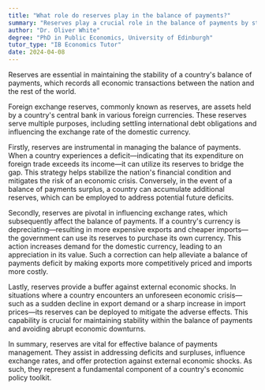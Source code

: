 ```yaml
---
title: "What role do reserves play in the balance of payments?"
summary: "Reserves play a crucial role in the balance of payments by stabilising a country's external economic transactions."
author: "Dr. Oliver White"
degree: "PhD in Public Economics, University of Edinburgh"
tutor_type: "IB Economics Tutor"
date: 2024-04-08
---
```


Reserves are essential in maintaining the stability of a country's balance of payments, which records all economic transactions between the nation and the rest of the world.

Foreign exchange reserves, commonly known as reserves, are assets held by a country's central bank in various foreign currencies. These reserves serve multiple purposes, including settling international debt obligations and influencing the exchange rate of the domestic currency.

Firstly, reserves are instrumental in managing the balance of payments. When a country experiences a deficit—indicating that its expenditure on foreign trade exceeds its income—it can utilize its reserves to bridge the gap. This strategy helps stabilize the nation's financial condition and mitigates the risk of an economic crisis. Conversely, in the event of a balance of payments surplus, a country can accumulate additional reserves, which can be employed to address potential future deficits.

Secondly, reserves are pivotal in influencing exchange rates, which subsequently affect the balance of payments. If a country's currency is depreciating—resulting in more expensive exports and cheaper imports—the government can use its reserves to purchase its own currency. This action increases demand for the domestic currency, leading to an appreciation in its value. Such a correction can help alleviate a balance of payments deficit by making exports more competitively priced and imports more costly.

Lastly, reserves provide a buffer against external economic shocks. In situations where a country encounters an unforeseen economic crisis—such as a sudden decline in export demand or a sharp increase in import prices—its reserves can be deployed to mitigate the adverse effects. This capability is crucial for maintaining stability within the balance of payments and avoiding abrupt economic downturns.

In summary, reserves are vital for effective balance of payments management. They assist in addressing deficits and surpluses, influence exchange rates, and offer protection against external economic shocks. As such, they represent a fundamental component of a country's economic policy toolkit.
    